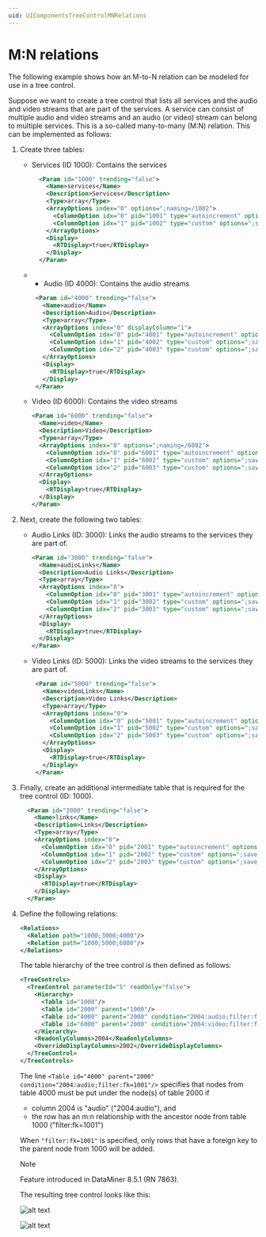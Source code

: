 ```yaml
---
uid: UIComponentsTreeControlMNRelations
---
```


# M:N relations

The following example shows how an M-to-N relation can be modeled for use in a tree control.

Suppose we want to create a tree control that lists all services and the audio and video streams that are part of the services. A service can consist of multiple audio and video streams and an audio (or video) stream can belong to multiple services. This is a so-called many-to-many (M:N) relation. This can be implemented as follows:

1. Create three tables:
    - Services (ID 1000): Contains the services

      ```xml
        <Param id="1000" trending="false">
          <Name>services</Name>
          <Description>Services</Description>
          <Type>array</Type>
          <ArrayOptions index="0" options=";naming=/1002">
            <ColumnOption idx="0" pid="1001" type="autoincrement" options=";save" />
            <ColumnOption idx="1" pid="1002" type="custom" options=";save" />
          </ArrayOptions>
          <Display>
            <RTDisplay>true</RTDisplay>
          </Display>
        </Param>
      ```

    - - Audio (ID 4000): Contains the audio streams

       ```xml
        <Param id="4000" trending="false">
          <Name>audio</Name>
          <Description>Audio</Description>
          <Type>array</Type>
          <ArrayOptions index="0" displayColumn="1">
            <ColumnOption idx="0" pid="4001" type="autoincrement" options=";save" />
            <ColumnOption idx="1" pid="4002" type="custom" options=";save" />
            <ColumnOption idx="2" pid="4003" type="custom" options=";save" />
          </ArrayOptions>
          <Display>
            <RTDisplay>true</RTDisplay>
          </Display>
        </Param>
      ```

    - Video (ID 6000): Contains the video streams

        ```xml
        <Param id="6000" trending="false">
          <Name>video</Name>
          <Description>Video</Description>
          <Type>array</Type> 
          <ArrayOptions index="0" options=";naming=/6002">
            <ColumnOption idx="0" pid="6001" type="autoincrement" options=";save" />
            <ColumnOption idx="1" pid="6002" type="custom" options=";save" />
            <ColumnOption idx="2" pid="6003" type="custom" options=";save" />
          </ArrayOptions>
          <Display>
            <RTDisplay>true</RTDisplay>
          </Display>
        </Param>
        ```

1. Next, create the following two tables:
    - Audio Links (ID: 3000): Links the audio streams to the services they are part of.

        ```xml
        <Param id="3000" trending="false">
          <Name>audioLinks</Name>
          <Description>Audio Links</Description>
          <Type>array</Type> 
          <ArrayOptions index="0">
            <ColumnOption idx="0" pid="3001" type="autoincrement" options=";save" />
            <ColumnOption idx="1" pid="3002" type="custom" options=";save;foreignKey=1000" />
            <ColumnOption idx="2" pid="3003" type="custom" options=";save;foreignKey=4000" />
          </ArrayOptions>
          <Display>
            <RTDisplay>true</RTDisplay>
          </Display>
        </Param>
        ```

    - Video Links (ID: 5000): Links the video streams to the services they are part of.

       ```xml
        <Param id="5000" trending="false">
          <Name>videoLinks</Name>
          <Description>Video Links</Description>
          <Type>array</Type> 
          <ArrayOptions index="0">
            <ColumnOption idx="0" pid="5001" type="autoincrement" options=";save" />
            <ColumnOption idx="1" pid="5002" type="custom" options=";save;foreignKey=1000" />
            <ColumnOption idx="2" pid="5003" type="custom" options=";save;foreignKey=6000" />
          </ArrayOptions>
          <Display>
            <RTDisplay>true</RTDisplay>
          </Display>
        </Param>       
        ```

1. Finally, create an additional intermediate table that is required for the tree control (ID: 1000).

      ```xml
        <Param id="2000" trending="false">
          <Name>links</Name>
          <Description>Links</Description>
          <Type>array</Type> 
          <ArrayOptions index="0">
            <ColumnOption idx="0" pid="2001" type="autoincrement" options=";save" />
            <ColumnOption idx="1" pid="2002" type="custom" options=";save" />
            <ColumnOption idx="2" pid="2003" type="custom" options=";save" />
          </ArrayOptions>
          <Display>
            <RTDisplay>true</RTDisplay>
          </Display>
        </Param>
      ```

1. Define the following relations:

    ```xml
    <Relations>
      <Relation path="1000;3000;4000"/>
      <Relation path="1000;5000;6000"/>
    </Relations>
    ```

    The table hierarchy of the tree control is then defined as follows:

    ```xml
    <TreeControls>
      <TreeControl parameterId="5" readOnly="false">
        <Hierarchy>
          <Table id="1000"/>
          <Table id="2000" parent="1000"/>
          <Table id="4000" parent="2000" condition="2004:audio;filter:fk=1001"/>
          <Table id="6000" parent="2000" condition="2004:video;filter:fk=1001"/>
        </Hierarchy>
        <ReadonlyColumns>2004</ReadonlyColumns>
        <OverrideDisplayColumns>2002</OverrideDisplayColumns>
      </TreeControl>
    </TreeControls>
    ```

    The line `<Table id="4000" parent="2000" condition="2004:audio;filter:fk=1001"/>` specifies that nodes from table 4000 must be put under the node(s) of table 2000 if

    - column 2004 is "audio" ("2004:audio"), and
    - the row has an m:n relationship with the ancestor node from table 1000 ("filter:fk=1001")

    When `"filter:fk=1001"` is specified, only rows that have a foreign key to the parent node from 1000 will be added.

    > [!NOTE]
    > Feature introduced in DataMiner 8.5.1 (RN 7863).

    The resulting tree control looks like this:

    ![alt text](../../images/TreeControlMtoNTables.png "Overview of tables with example data")

    ![alt text](../../images/TreeControlMtoNTree.png "Overview of resulting tree control")
